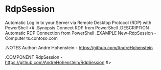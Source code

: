 # RdpSession
Automatic Log in to your Server via Remote Desktop Protocol (RDP) with PowerShell
<#
.Synopsis
    Connect RDP from PowerShell
.DESCRIPTION
    Automatic RDP Connection from PowerShell
.EXAMPLE
    New-RdpSession -Computer ts.contoso.com
 
 .NOTES
    Author: Andre Hohenstein - https://github.com/AndreHohenstein
    
.COMPONENT
    RdpSession - https://github.com/AndreHohenstein/RdpSession
#>
